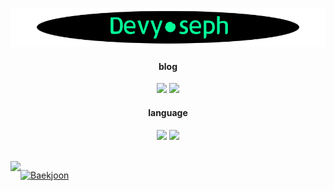 ![title](./img/title.gif)
<div align="center">
 
#### blog  
 
<img src="https://img.shields.io/badge/Naver-03C75A?style=for-the-badge&logo=Naver&logoColor=white"/></a>
<img src="https://img.shields.io/badge/TISTORY-d95d32?style=for-the-badge&logo=Kakao&logoColor=white"/></a>  
  

#### language
  
<img src="https://img.shields.io/badge/Java-007396?style=for-the-badge&logo=Java&logoColor=white"/></a>
<img src="https://img.shields.io/badge/JavaScript-F7DF1E?style=for-the-badge&logo=JavaScript&logoColor=black"/></a>

</div>

</br>

<img align='left' src="https://github-readme-stats.vercel.app/api?username=devyoseph" height="165">

[![Baekjoon](http://mazassumnida.wtf/api/v2/generate_badge?boj=josephdev)](https://solved.ac/josephdev)


